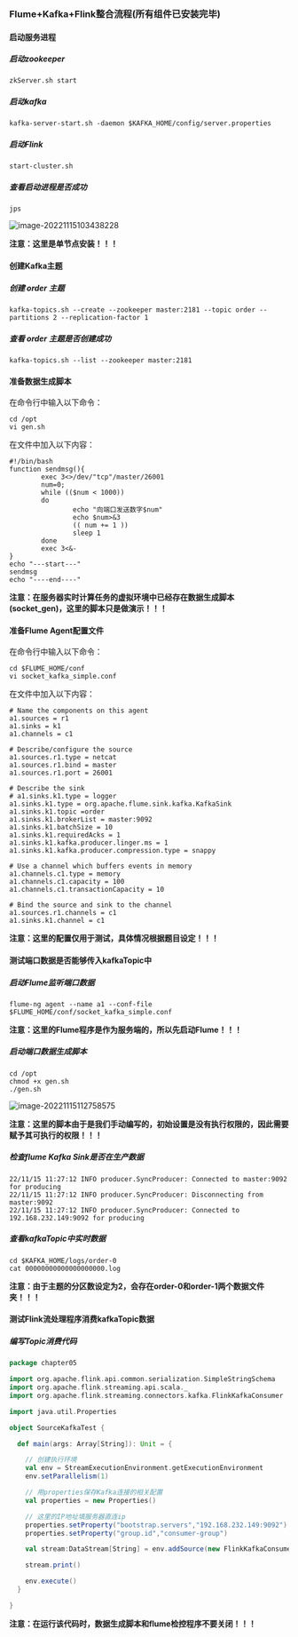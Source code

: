### Flume+Kafka+Flink整合流程(所有组件已安装完毕)

#### 启动服务进程

##### 启动zookeeper

````shell
zkServer.sh start
````

##### 启动kafka

````shell
kafka-server-start.sh -daemon $KAFKA_HOME/config/server.properties
````

##### 启动Flink

````shell
start-cluster.sh
````

##### 查看启动进程是否成功

````shell
jps
````

![image-20221115103438228](D:\学习\大数据\技能大赛\学习笔记\学习笔记截图\flume整合kafkaFlink查看服务进程.png)

**注意：这里是单节点安装！！！**

#### 创建Kafka主题

##### 创建 order 主题

````shell
kafka-topics.sh --create --zookeeper master:2181 --topic order --partitions 2 --replication-factor 1
````

##### 查看 order 主题是否创建成功

````shell
kafka-topics.sh --list --zookeeper master:2181
````

#### 准备数据生成脚本

在命令行中输入以下命令：

````shell
cd /opt
vi gen.sh
````

在文件中加入以下内容：

````shell
#!/bin/bash
function sendmsg(){
        exec 3<>/dev/"tcp"/master/26001
        num=0;
        while (($num < 1000))
        do
                echo "向端口发送数字$num"
                echo $num>&3
                (( num += 1 ))
                sleep 1
        done
        exec 3<&-
}
echo "---start---"
sendmsg
echo "----end----"
````

**注意：在服务器实时计算任务的虚拟环境中已经存在数据生成脚本(socket_gen)，这里的脚本只是做演示！！！**

#### 准备Flume Agent配置文件

在命令行中输入以下命令：

````shell
cd $FLUME_HOME/conf
vi socket_kafka_simple.conf
````

在文件中加入以下内容：

````shell
# Name the components on this agent
a1.sources = r1
a1.sinks = k1
a1.channels = c1

# Describe/configure the source
a1.sources.r1.type = netcat
a1.sources.r1.bind = master
a1.sources.r1.port = 26001

# Describe the sink
# a1.sinks.k1.type = logger
a1.sinks.k1.type = org.apache.flume.sink.kafka.KafkaSink
a1.sinks.k1.topic =order
a1.sinks.k1.brokerList = master:9092
a1.sinks.k1.batchSize = 10
a1.sinks.k1.requiredAcks = 1
a1.sinks.k1.kafka.producer.linger.ms = 1
a1.sinks.k1.kafka.producer.compression.type = snappy

# Use a channel which buffers events in memory
a1.channels.c1.type = memory
a1.channels.c1.capacity = 100
a1.channels.c1.transactionCapacity = 10

# Bind the source and sink to the channel
a1.sources.r1.channels = c1
a1.sinks.k1.channel = c1
````

**注意：这里的配置仅用于测试，具体情况根据题目设定！！！**

#### 测试端口数据是否能够传入kafkaTopic中

##### 启动Flume监听端口数据

````shell
flume-ng agent --name a1 --conf-file $FLUME_HOME/conf/socket_kafka_simple.conf
````

**注意：这里的Flume程序是作为服务端的，所以先启动Flume！！！**

##### 启动端口数据生成脚本

````shell
cd /opt
chmod +x gen.sh
./gen.sh
````

![image-20221115112758575](D:\学习\大数据\技能大赛\学习笔记\学习笔记截图\Flume整合kafka和flink启动数据生成脚本运行.png)

**注意：这里的脚本由于是我们手动编写的，初始设置是没有执行权限的，因此需要赋予其可执行的权限！！！**

##### 检查flume Kafka Sink是否在生产数据

````shell
22/11/15 11:27:12 INFO producer.SyncProducer: Connected to master:9092 for producing
22/11/15 11:27:12 INFO producer.SyncProducer: Disconnecting from master:9092
22/11/15 11:27:12 INFO producer.SyncProducer: Connected to 192.168.232.149:9092 for producing
````

##### 查看kafkaTopic中实时数据

````shell
cd $KAFKA_HOME/logs/order-0
cat 00000000000000000000.log 
````

**注意：由于主题的分区数设定为2，会存在order-0和order-1两个数据文件夹！！！**

#### 测试Flink流处理程序消费kafkaTopic数据

##### 编写Topic消费代码

````scala
package chapter05

import org.apache.flink.api.common.serialization.SimpleStringSchema
import org.apache.flink.streaming.api.scala._
import org.apache.flink.streaming.connectors.kafka.FlinkKafkaConsumer

import java.util.Properties

object SourceKafkaTest {

  def main(args: Array[String]): Unit = {

    // 创建执行环境
    val env = StreamExecutionEnvironment.getExecutionEnvironment
    env.setParallelism(1)

    // 用properties保存Kafka连接的相关配置
    val properties = new Properties()

    // 这里的IP地址填服务器直连ip
    properties.setProperty("bootstrap.servers","192.168.232.149:9092")
    properties.setProperty("group.id","consumer-group")

    val stream:DataStream[String] = env.addSource(new FlinkKafkaConsumer[String]("order", new SimpleStringSchema(), properties))

    stream.print()

    env.execute()
  }

}
````

**注意：在运行该代码时，数据生成脚本和flume检控程序不要关闭！！！**